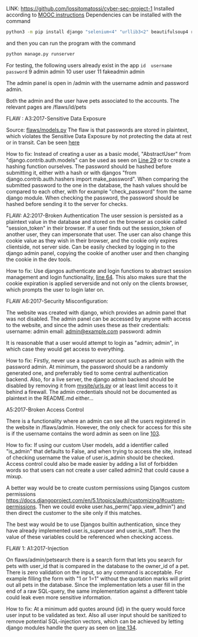 LINK: https://github.com/lossitomatossi/cyber-sec-project-1
Installed according to [MOOC instructions](https://cybersecuritybase.mooc.fi/installation-guide)
Dependencies can be installed with the command

```bash
python3 -m pip install django "selenium<4" "urllib3<2" beautifulsoup4 requests
```

and then you can run the program with the command

```bash
python manage.py runserver
```

For testing, the following users already exist in the app
`id  username   password`
9	admin	admin
10  user	user
11	fakeadmin	admin

The admin panel is open in /admin with the username admin and password admin.

Both the admin and the user have pets associated to the accounts. The relevant pages are /flaws/id/pets

FLAW : A3:2017-Sensitive Data Exposure

Source: [flaws/models.py](flaws\models.py)
The flaw is that passwords are stored in plaintext, which violates the Sensitive Data Exposure by not protecting the data at rest or in transit. Can be seen [here](https://github.com/lossitomatossi/cyber-sec-project-1/blob/main/flaws/views.py#L28)

How to fix: Instead of creating a user as a basic model, "AbstractUser" from "django.contrib.auth.models" can be used as seen on [Line 29](https://github.com/lossitomatossi/cyber-sec-project-1/blob/main/flaws/views.py#L29) or to create a hashing function ourselves. The password should be hashed before submitting it, either with a hash or with djangos "from django.contrib.auth.hashers import make_password". When comparing the submitted password to the one in the database, the hash values should be compared to each other, with for example "check_password" from the same django module. When checking the password, the password should be hashed before sending it to the server for checks.

FLAW: A2:2017-Broken Authentication
The user session is persisted as a plaintext value in the database and stored on the browser as cookie called "session_token" in their browser. If a user finds out the session_token of another user, they can impersonate that user. The user can also change this cookie value as they wish in their browser, and the cookie only expires clientside, not server side. Can be easily checked by logging in to the django admin panel, copying the cookie of another user and then changing the cookie in the dev tools.

How to fix: Use djangos authenticate and login functions to abstract session management and login functionality, [line 64](https://github.com/lossitomatossi/cyber-sec-project-1/blob/main/flaws/views.py#L64). This also makes sure that the cookie expiration is applied serverside and not only on the clients browser, which prompts the user to login later on.

FLAW A6:2017-Security Misconfiguration:

The website was created with django, which provides an admin panel that was not disabled. The admin panel can be accessed by anyone with access to the website, and since the admin uses these as their credentials:
username: admin
email: admin@example.com
password: admin

It is reasonable that a user would attempt to login as "admin; admin", in which case they would get access to everything.

How to fix: Firstly, never use a superuser account such as admin with the password admin. At minimum, the password should be a randomly generated one, and preferrably tied to some central authentication backend. Also, for a live server, the django admin backend should be disabled by removing it from [mysite/urls.py](https://github.com/lossitomatossi/cyber-sec-project-1/blob/main/mysite/urls.py#L6) or at least limit access to it behind a firewall. The admin credentials should not be documented as plaintext in the README.md either...

A5:2017-Broken Access Control

There is a functionality where an admin can see all the users registered in the website in /flaws/admin. However, the only check for access for this site is if the username contains the word admin as seen on line [103](https://github.com/lossitomatossi/cyber-sec-project-1/blob/main/flaws/views.py#L103).

How to fix: If using our custom User models, add a identifier called "is_admin" that defaults to False, and when trying to access the site, instead of checking username the value of user.is_admin should be checked. Access control could also be made easier by adding a list of forbidden words so that users can not create a user called admin2 that could cause a mixup.

A better way would be to create custom permissions using Djangos custom permissions https://docs.djangoproject.com/en/5.1/topics/auth/customizing/#custom-permissions. Then we could evoke user.has_perm("app.view_admin") and then direct the customer to the site only if this matches.

The best way would be to use Djangos builtin authentication, since they have already implemented user.is_superuser and user.is_staff. Then the value of these variables could be referenced when checking access.

FLAW 1: A1:2017-Injection

On flaws/admin/petsearch there is a search form that lets you search for pets with user_id that is compared in the database to the owner_id of a pet. There is zero validation on the input, so any command is acceptable. For example filling the form with "1 or 1=1" without the quotation marks will print out all pets in the database. Since the implementation lets a user fill in the end of a raw SQL-query, the same implementation against a different table could leak even more sensitive information.

How to fix: At a minimum add quotes around {id} in the query would force user input to be validated as text. Also all user input should be sanitized to remove potential SQL-injection vectors, which can be achieved by letting django modules handle the query as seen on [line 134](https://github.com/lossitomatossi/cyber-sec-project-1/blob/main/flaws/views.py#L134).